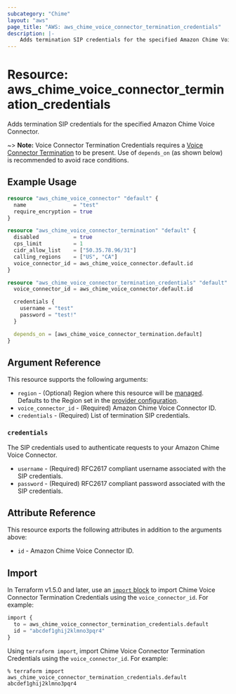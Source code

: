 ```yaml
---
subcategory: "Chime"
layout: "aws"
page_title: "AWS: aws_chime_voice_connector_termination_credentials"
description: |-
    Adds termination SIP credentials for the specified Amazon Chime Voice Connector.
---
```


# Resource: aws_chime_voice_connector_termination_credentials

Adds termination SIP credentials for the specified Amazon Chime Voice Connector.

~> **Note:** Voice Connector Termination Credentials requires a [Voice Connector Termination](/docs/providers/aws/r/chime_voice_connector_termination.html) to be present. Use of `depends_on` (as shown below) is recommended to avoid race conditions.

## Example Usage

```terraform
resource "aws_chime_voice_connector" "default" {
  name               = "test"
  require_encryption = true
}

resource "aws_chime_voice_connector_termination" "default" {
  disabled           = true
  cps_limit          = 1
  cidr_allow_list    = ["50.35.78.96/31"]
  calling_regions    = ["US", "CA"]
  voice_connector_id = aws_chime_voice_connector.default.id
}

resource "aws_chime_voice_connector_termination_credentials" "default" {
  voice_connector_id = aws_chime_voice_connector.default.id

  credentials {
    username = "test"
    password = "test!"
  }

  depends_on = [aws_chime_voice_connector_termination.default]
}
```

## Argument Reference

This resource supports the following arguments:

* `region` - (Optional) Region where this resource will be [managed](https://docs.aws.amazon.com/general/latest/gr/rande.html#regional-endpoints). Defaults to the Region set in the [provider configuration](https://registry.terraform.io/providers/hashicorp/aws/latest/docs#aws-configuration-reference).
* `voice_connector_id` - (Required) Amazon Chime Voice Connector ID.
* `credentials` - (Required) List of termination SIP credentials.

### `credentials`

The SIP credentials used to authenticate requests to your Amazon Chime Voice Connector.

* `username` - (Required) RFC2617 compliant username associated with the SIP credentials.
* `password` - (Required) RFC2617 compliant password associated with the SIP credentials.

## Attribute Reference

This resource exports the following attributes in addition to the arguments above:

* `id` - Amazon Chime Voice Connector ID.

## Import

In Terraform v1.5.0 and later, use an [`import` block](https://developer.hashicorp.com/terraform/language/import) to import Chime Voice Connector Termination Credentials using the `voice_connector_id`. For example:

```terraform
import {
  to = aws_chime_voice_connector_termination_credentials.default
  id = "abcdef1ghij2klmno3pqr4"
}
```

Using `terraform import`, import Chime Voice Connector Termination Credentials using the `voice_connector_id`. For example:

```console
% terraform import aws_chime_voice_connector_termination_credentials.default abcdef1ghij2klmno3pqr4
```
